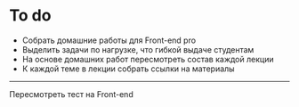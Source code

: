 # To do

* Собрать домашние работы для Front-end pro
* Выделить задачи по нагрузке, что гибкой выдаче студентам
* На основе домашних работ пересмотреть состав каждой лекции
* К каждой теме в лекции собрать ссылки на материалы

---------

Пересмотреть тест на Front-end